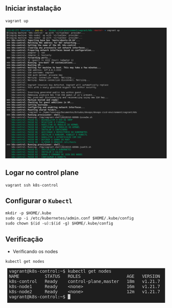 ## Iniciar instalação
```console
vagrant up
```

<p align="center">
  <img alt="k8s" src="../../../data/k8s-images/k8s-admin-4.png">
</p>

## Logar no control plane
```console
vagrant ssh k8s-control
```

## Configurar o `Kubectl`
```console
mkdir -p $HOME/.kube
sudo cp -i /etc/kubernetes/admin.conf $HOME/.kube/config
sudo chown $(id -u):$(id -g) $HOME/.kube/config
```

## Verificação

- Verificando os nodes
```console
kubectl get nodes
```

<p align="center">
  <img alt="nodes" src="../../../data/k8s-images/k8s-admin-8.png">
</p>

